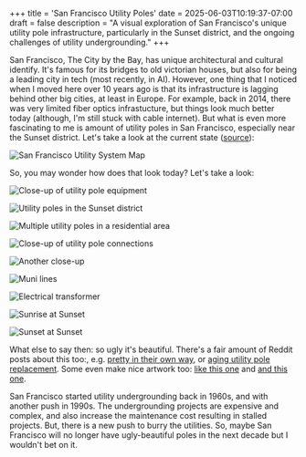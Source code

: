 +++
title = 'San Francisco Utility Poles'
date = 2025-06-03T10:19:37-07:00
draft = false
description = "A visual exploration of San Francisco's unique utility pole infrastructure, particularly in the Sunset district, and the ongoing challenges of utility undergrounding."
+++

San Francisco, The City by the Bay, has unique architectural and cultural
identify. It's famous for its bridges to old victorian houses, but also for
being a leading city in tech (most recently, in AI). However, one thing that
I noticed when I moved here over 10 years ago is that its infrastructure is
lagging behind other big cities, at least in Europe. For example, back in 2014,
there was very limited fiber optics infrastucture, but things look much better
today (although, I'm still stuck with cable internet). But what is even more
fascinating to me is amount of utility poles in San Francisco, especially
near the Sunset district. Let's take a look at the current state
([source](https://sfpublicworks.org/services/utility-undergrounding-information)):

![San Francisco Utility System Map](/img/sf_utility_poles/utility_system_map.jpg)

So, you may wonder how does that look today? Let's take a look:

![Close-up of utility pole equipment](/img/sf_utility_poles/IMG_20171022_124330.jpg)

![Utility poles in the Sunset district](/img/sf_utility_poles/img_3769_1.jpg)

![Multiple utility poles in a residential area](/img/sf_utility_poles/img_3771_1.jpg)

![Close-up of utility pole connections](/img/sf_utility_poles/PXL_20250220_005820815.jpg)

![Another close-up](/img/sf_utility_poles/PXL_20250602_222444547.jpg)

![Muni lines](/img/sf_utility_poles/PXL_20250406_192433224.MP.jpg)

![Electrical transformer](/img/sf_utility_poles/PXL_20250220_005630961.jpg)

![Sunrise at Sunset](/img/sf_utility_poles/poles_img_4095.jpg)

![Sunset at Sunset](/img/sf_utility_poles/PXL_20241007_015408910.jpg)

What else to say then: so ugly it's beautiful. There's a fair amount of Reddit posts
about this too:, e.g.
[pretty in their own way](https://www.reddit.com/r/sanfrancisco/comments/1cv2m3w/some_folks_dont_like_the_power_lines_but_i_think/), 
or
[aging utility pole replacement](https://www.reddit.com/r/sanfrancisco/comments/m57iqx/pge_replaced_the_aging_utility_pole_in_front_of/).
Some even make nice artwork too:
[like this one](https://www.reddit.com/r/sanfrancisco/comments/nd6fj9/phone_poles_of_the_central_sunset/)
and
[and this one](https://www.reddit.com/r/sanfrancisco/comments/1128q1k/utility_poles_of_the_sunset_part_ii/).

San Francisco started utility undergrounding back in 1960s, and with another
push in 1990s. The undergrounding projects are expensive and complex, and also
increase the maintenance cost resulting in stalled projects. But, there is a
new push to burry the utilities. So, maybe San Francisco will no longer have
ugly-beautiful poles in the next decade but I wouldn't bet on it.
